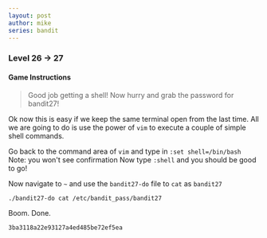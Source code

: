 ```yaml
---
layout: post
author: mike
series: bandit
---
```


### Level 26 -> 27
#### Game Instructions
>Good job getting a shell! Now hurry and grab the password for bandit27!

Ok now this is easy if we keep the same terminal open from the last time. All we are going to do is use the power of `vim` to execute a couple of simple shell commands.

Go back to the command area of `vim` and type in
`:set shell=/bin/bash` Note: you won't see confirmation
Now type `:shell` and you should be good to go!

Now navigate to `~` and use the `bandit27-do` file to `cat` as `bandit27`

`./bandit27-do cat /etc/bandit_pass/bandit27`

Boom. Done.

`3ba3118a22e93127a4ed485be72ef5ea`
